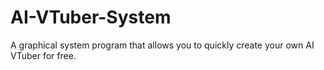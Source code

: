 # AI-VTuber-System
A graphical system program that allows you to quickly create your own AI VTuber for free.
